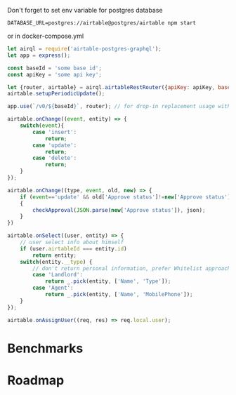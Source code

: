 
Don't forget to set env variable for postgres database 

```DATABASE_URL=postgres://airtable@postgres/airtable npm start```

or in docker-compose.yml

```javascript
let airql = require('airtable-postgres-graphql');
let app = express();

const baseId = 'some base id';
const apiKey = 'some api key';

let {router, airtable} = airql.airtableRestRouter({apiKey: apiKey, base: baseId, tables: ['Property', 'Feature']});
airtable.setupPeriodicUpdate();

app.use(`/v0/${baseId}`, router); // for drop-in replacement usage with Airtable.js, just change host

airtable.onChange((event, entity) => {
    switch(event){
        case 'insert':
            return;
        case 'update':
            return;
        case 'delete':
            return;
    }
});

airtable.onChange((type, event, old, new) => {
    if (event=='update' && old['Approve status']!=new['Approve status'])
    {
        checkApproval(JSON.parse(new['Approve status']), json);
    }
})

airtable.onSelect((user, entity) => {
    // user select info about himself
    if (user.airtableId === entity.id)
        return entity;
    switch(entity.__type) {
        // don't return personal information, prefer Whitelist approach because field names in Airtable can be easily changed
        case 'Landlord':
            return _.pick(entity, ['Name', 'Type']);
        case 'Agent':
            return _.pick(entity, ['Name', 'MobilePhone']);
    }
});

airtable.onAssignUser((req, res) => req.local.user);
```

# Benchmarks

# Roadmap